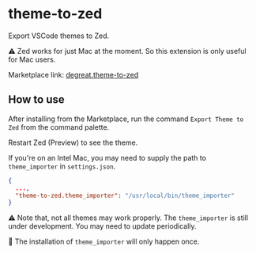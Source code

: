 # theme-to-zed

Export VSCode themes to Zed.

⚠️ Zed works for just Mac at the moment. So this extension is only useful for Mac users.

Marketplace link: [degreat.theme-to-zed](https://marketplace.visualstudio.com/items?itemName=degreat.theme-to-zed)

## How to use

After installing from the Marketplace, run the command `Export Theme to Zed` from the command palette.

Restart Zed (Preview) to see the theme.

If you're on an Intel Mac, you may need to supply the path to `theme_importer` in `settings.json`.

```json
{
  ...,
  "theme-to-zed.theme_importer": "/usr/local/bin/theme_importer"
}
```

⚠️ Note that, not all themes may work properly. The `theme_importer` is still under development. You may need to update periodically.

🌵 The installation of `theme_importer` will only happen once.
